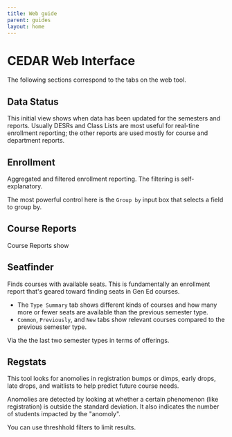 ```yaml
---
title: Web guide
parent: guides 
layout: home
---
```


# CEDAR Web Interface
The following sections correspond to the tabs on the web tool.

## Data Status
This initial view shows when data has been updated for the semesters and reports. Usually DESRs and Class Lists are most useful for real-tine enrollment reporting; the other reports are used mostly for course and department reports.

## Enrollment
Aggregated and filtered enrollment reporting. The filtering is self-explanatory. 

The most powerful control here is the `Group by` input box that selects a field to group by. 


## Course Reports
Course Reports show 

## Seatfinder
Finds courses with available seats. This is fundamentally an enrollment report that's geared toward finding seats in Gen Ed courses. 
- The `Type Summary` tab shows different kinds of courses and how many more or fewer seats are available than the previous semester type.
- `Common`, `Previously`, and `New` tabs show relevant courses compared to the previous semester type.


Via the  the last two semester types in terms of offerings. 

## Regstats
This tool looks for anomolies in registration bumps or dimps, early drops, late drops, and waitlists to help predict future course needs. 

Anomolies are detected by looking at whether a certain phenomenon (like registration) is outside the standard deviation. It also indicates the number of students impacted by the "anomoly".

You can use threshhold filters to limit results.